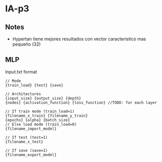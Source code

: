 # IA-p3

## Notes
- Hypertan tiene mejores resultados con vector caracteristico mas pequeño (32)

## MLP
Input.txt format
```
// Mode
{train_load} {test} {save}

// Architectures
{input_size} {output_size} {depth}
{nodes} {activation_function} {loss_function} //TODO: for each layer

// If train mode (train_load=1)
{filename_x_train} {filename_y_train}
{epochs} {alpha} {batch_size}
// Else load mode (train_load=0)
{filename_import_model}

// If test (test=1)
{filename_x_test}

// If save (save=1)
{filename_export_model}
```

